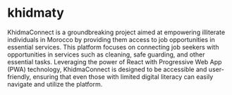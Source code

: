 # khidmaty
KhidmaConnect is a groundbreaking project aimed at empowering illiterate individuals in Morocco by providing them access to job opportunities in essential services. This platform focuses on connecting job seekers with opportunities in services such as cleaning, safe guarding, and other essential tasks. Leveraging the power of React with Progressive Web App (PWA) technology, KhidmaConnect is designed to be accessible and user-friendly, ensuring that even those with limited digital literacy can easily navigate and utilize the platform.

